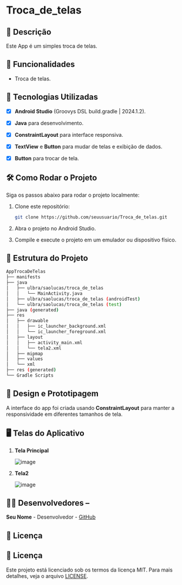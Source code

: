 # **Troca_de_telas**



## 📱 Descrição

Este App é um simples troca de telas.


## 🔧 Funcionalidades

- Troca de telas.



## 🚀 Tecnologias Utilizadas

- [x] **Android Studio** (Groovys DSL build.gradle | 2024.1.2).
- [x] **Java** para desenvolvimento.
- [x] **ConstraintLayout** para interface responsiva.
- [x] **TextView** e **Button** para mudar de telas e exibição de dados.
- [x] **Button**   para trocar de tela.



## 🛠️ Como Rodar o Projeto

Siga os passos abaixo para rodar o projeto localmente:

1. Clone este repositório:

    ```bash
    git clone https://github.com/seuusuario/Troca_de_telas.git

    ```

2. Abra o projeto no Android Studio.
3. Compile e execute o projeto em um emulador ou dispositivo físico.

## 📂 Estrutura do Projeto

```bash
AppTrocaDeTelas
├── manifests
├── java
│   ├── ulbra/saolucas/troca_de_telas
│   │   └── MainActivity.java
│   ├── ulbra/saolucas/troca_de_telas (androidTest)
│   └── ulbra/saolucas/troca_de_telas (test)
├── java (generated)
├── res
│   ├── drawable
│   │   ├── ic_launcher_background.xml
│   │   └── ic_launcher_foreground.xml
│   ├── layout
│   │   ├── activity_main.xml
│   │   └── tela2.xml
│   ├── mipmap
│   ├── values
│   └── xml
├── res (generated)
└── Gradle Scripts
```


## 🎨 Design e Prototipagem
 
A interface do app foi criada usando **ConstraintLayout** para manter a responsividade em diferentes tamanhos de tela.



 ## 🖥️ Telas do Aplicativo

1. **Tela Principal**

   ![image](https://github.com/user-attachments/assets/7071d259-c192-4d40-b43d-8233bc2e1dc0)

2. **Tela2**

    ![image](https://github.com/user-attachments/assets/4163ef0a-7bc3-42f2-aacc-9549c89a1b1e)



## 👨‍💻 Desenvolvedores –

**Seu Nome** - Desenvolvedor - [GitHub](https://github.com/Sonecaxiru)
 
 ## 📄 Licença
 

 ## 📄 Licença


Este projeto está licenciado sob os termos da licença MIT. 
Para mais
detalhes, veja o arquivo [LICENSE](https://github.com/Sonecaxiru/Troca_de_telas/blob/master/LICENSE).
   





